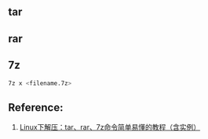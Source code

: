 
## tar


## rar


## 7z
```bash
7z x <filename.7z>
```


## Reference:
1. [Linux下解压：tar、rar、7z命令简单易懂的教程（含实例）](https://blog.csdn.net/AC_huang/article/details/23279641)